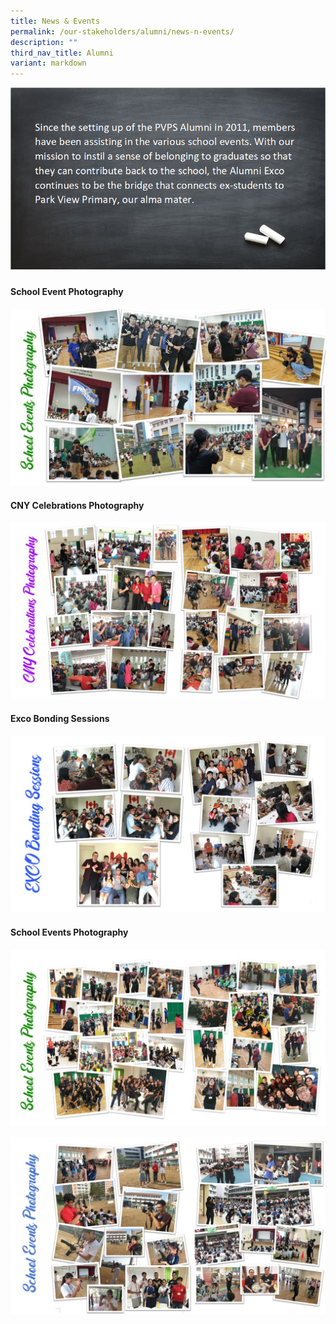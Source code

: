 ```yaml
---
title: News & Events
permalink: /our-stakeholders/alumni/news-n-events/
description: ""
third_nav_title: Alumni
variant: markdown
---
```

![](/images/alumni%20write%20up.png)

<h4>School Event Photography</h4>

![](/images/Alumni_Website_update_Jan_2024.jpg)

<h4>CNY Celebrations Photography</h4>

![](/images/CNY%20Celebrations%20Photography.jpg)

<h4>Exco Bonding Sessions</h4>

![](/images/EXCO%20Bonding%20Sessions.jpg)

<h4>School Events Photography</h4>

![](/images/School%20Events%20Photography.jpg)

![](/images/School%20Events%20Photography1.jpg)